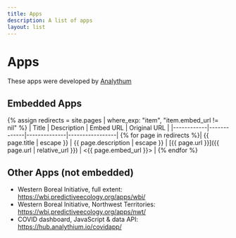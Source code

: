 ```yaml
---
title: Apps
description: A list of apps
layout: list
---
```


# Apps

These apps were developed by [Analythum](https://a8m.io)

## Embedded Apps

{% assign redirects = site.pages | where_exp: "item", "item.embed_url != nil" %}
| Title      | Description | Embed URL    | Original URL    |
|------------|-------------|--------------|-----------------|
{% for page in redirects %}| {{ page.title | escape }} | {{ page.description | escape }} | [{{ page.url }}]({{ page.url | relative_url }}) | <{{ page.embed_url }}> |
{% endfor %}

## Other Apps (not embedded)

- Western Boreal Initiative, full extent: <https://wbi.predictiveecology.org/apps/wbi/>
- Western Boreal Initiative, Northwest Territories: <https://wbi.predictiveecology.org/apps/nwt/>
- COVID dashboard, JavaScript & data API: <https://hub.analythium.io/covidapp/>
